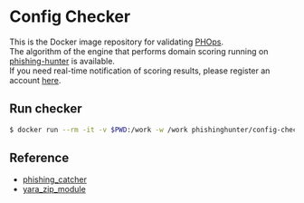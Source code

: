 # Config Checker
This is the Docker image repository for validating [PHOps](https://github.com/phishing-hunter/PHOps).  
The algorithm of the engine that performs domain scoring running on [phishing-hunter](https://www.phishing-hunter.com) is available.  
If you need real-time notification of scoring results, please register an account [here](https://www.phishing-hunter.com/login).  

## Run checker
```bash
$ docker run --rm -it -v $PWD:/work -w /work phishinghunter/config-checker:20220922 /app/checker.py suspicious.yaml
```

## Reference
* [phishing_catcher](https://github.com/x0rz/phishing_catcher)
* [yara_zip_module](https://github.com/stoerchl/yara_zip_module)
